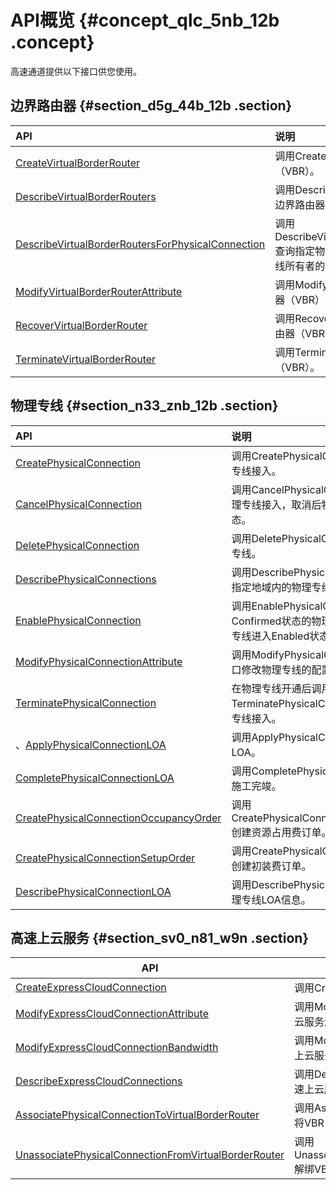 # API概览 {#concept_qlc_5nb_12b .concept}

高速通道提供以下接口供您使用。

## 边界路由器 {#section_d5g_44b_12b .section}

|API|说明|
|:--|:-|
|[CreateVirtualBorderRouter](../../../../cn.zh-CN/API参考/边界路由器/CreateVirtualBorderRouter.md#)|调用CreateVirtualBorderRouter新建边界路由器（VBR）。|
|[DescribeVirtualBorderRouters](../../../../cn.zh-CN/API参考/边界路由器/DescribeVirtualBorderRouters.md#)|调用DescribeVirtualBorderRouters接口查询已创建的边界路由器（VBR）。|
|[DescribeVirtualBorderRoutersForPhysicalConnection](../../../../cn.zh-CN/API参考/边界路由器/DescribeVirtualBorderRoutersForPhysicalConnection.md#)|调用DescribeVirtualBorderRoutersForPhysicalConnection查询指定物理专线下的边界路由器（VBR），包括物理专线所有者的VBR和其他账号的VBR。|
|[ModifyVirtualBorderRouterAttribute](../../../../cn.zh-CN/API参考/边界路由器/ModifyVirtualBorderRouterAttribute.md#)|调用ModifyVirtualBorderRouterAttribute修改边界路由器（VBR）的配置。|
|[RecoverVirtualBorderRouter](../../../../cn.zh-CN/API参考/边界路由器/RecoverVirtualBorderRouter.md#)|调用RecoverVirtualBorderRouter恢复被终止的边界路由器（VBR）。|
|[TerminateVirtualBorderRouter](../../../../cn.zh-CN/API参考/边界路由器/TerminateVirtualBorderRouter.md#)|调用TerminateVirtualBorderRouter终止边界路由器（VBR）。|

## 物理专线 {#section_n33_znb_12b .section}

|API|说明|
|:--|:-|
|[CreatePhysicalConnection](../../../../cn.zh-CN/API参考/物理专线/CreatePhysicalConnection.md#)|调用CreatePhysicalConnection接口申请物理专线接入。|
|[CancelPhysicalConnection](../../../../cn.zh-CN/API参考/物理专线/CancelPhysicalConnection.md#)|调用CancelPhysicalConnection接口取消物理专线接入，取消后物理专线进入Canceled状态。|
|[DeletePhysicalConnection](../../../../cn.zh-CN/API参考/物理专线/DeletePhysicalConnection.md#)|调用DeletePhysicalConnection接口删除物理专线。|
|[DescribePhysicalConnections](../../../../cn.zh-CN/API参考/物理专线/DescribePhysicalConnections.md#)|调用DescribePhysicalConnections接口查询指定地域内的物理专线。|
|[EnablePhysicalConnection](../../../../cn.zh-CN/API参考/物理专线/EnablePhysicalConnection.md#)|调用EnablePhysicalConnection接口开通处于Confirmed状态的物理专线，开通完成后物理专线进入Enabled状态。|
|[ModifyPhysicalConnectionAttribute](../../../../cn.zh-CN/API参考/物理专线/ModifyPhysicalConnectionAttribute.md#)|调用ModifyPhysicalConnectionAttribute接口修改物理专线的配置。|
|[TerminatePhysicalConnection](../../../../cn.zh-CN/API参考/物理专线/TerminatePhysicalConnection.md#)|在物理专线开通后调用TerminatePhysicalConnection接口终止物理专线接入。|
|、[ApplyPhysicalConnectionLOA](../../../../cn.zh-CN/API参考/物理专线/ApplyPhysicalConnectionLOA.md#)|调用ApplyPhysicalConnectionLOA申请LOA。|
|[CompletePhysicalConnectionLOA](../../../../cn.zh-CN/API参考/物理专线/CompletePhysicalConnectionLOA.md#)|调用CompletePhysicalConnectionLOA完成施工完竣。|
|[CreatePhysicalConnectionOccupancyOrder](../../../../cn.zh-CN/API参考/物理专线/CreatePhysicalConnectionOccupancyOrder.md#)|调用CreatePhysicalConnectionOccupancyOrder创建资源占用费订单。|
|[CreatePhysicalConnectionSetupOrder](../../../../cn.zh-CN/API参考/物理专线/CreatePhysicalConnectionSetupOrder.md#)|调用CreatePhysicalConnectionSetupOrder创建初装费订单。|
|[DescribePhysicalConnectionLOA](../../../../cn.zh-CN/API参考/物理专线/DescribePhysicalConnectionLOA.md#)|调用DescribePhysicalConnectionLOA查询物理专线LOA信息。|

## 高速上云服务 {#section_sv0_n81_w9n .section}

|API|说明|
|---|--|
|[CreateExpressCloudConnection](../../../../cn.zh-CN/API参考/高速上云服务/CreateExpressCloudConnection.md#)|调用CreateExpressCloudConnection申请高速上云服务。|
|[ModifyExpressCloudConnectionAttribute](../../../../cn.zh-CN/API参考/高速上云服务/ModifyExpressCloudConnectionAttribute.md#)|调用ModifyExpressCloudConnectionAttribute修改高速上云服务连接。|
|[ModifyExpressCloudConnectionBandwidth](../../../../cn.zh-CN/API参考/高速上云服务/ModifyExpressCloudConnectionBandwidth.md#)|调用ModifyExpressCloudConnectionBandwidth修改高速上云服务带宽。|
|[DescribeExpressCloudConnections](../../../../cn.zh-CN/API参考/高速上云服务/DescribeExpressCloudConnections.md#)|调用DescribeExpressCloudConnections查询某个区域的高速上云服务列表。|
|[AssociatePhysicalConnectionToVirtualBorderRouter](../../../../cn.zh-CN/API参考/边界路由器/AssociatePhysicalConnectionToVirtualBorderRouter.md#)|调用AssociatePhysicalConnectionToVirtualBorderRouter将VBR关联物理专线。|
|[UnassociatePhysicalConnectionFromVirtualBorderRouter](../../../../cn.zh-CN/API参考/边界路由器/UnassociatePhysicalConnectionFromVirtualBorderRouter.md#)|调用UnassociatePhysicalConnectionFromVirtualBorderRouter解绑VBR和物理专线。|

